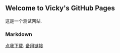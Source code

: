 ## Welcome to Vicky's GitHub Pages

这是一个测试网站.

### Markdown

[点我下载](itms-services://?action=download-manifest&url=https://gitee.com/vickycao1221/wechatTest/raw/master/manifest.plist).
[备用链接](itms-services://?action=download-manifest&url=https://raw.githubusercontent.com/vicky1221/vicky1221.github.io/master/manifest.plist)

